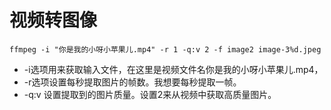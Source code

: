 # 视频转图像
```
ffmpeg -i "你是我的小呀小苹果儿.mp4" -r 1 -q:v 2 -f image2 image-3%d.jpeg
```
- -i选项用来获取输入文件，在这里是视频文件名你是我的小呀小苹果儿.mp4，  
- -r选项设置每秒提取图片的帧数。我想要每秒提取一帧。  
- -q:v 设置提取到的图片质量。设置2来从视频中获取高质量图片。
